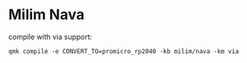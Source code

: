 # Milim Nava

compile with via support:

```qmk compile -e CONVERT_TO=promicro_rp2040 -kb milim/nava -km via```
